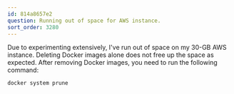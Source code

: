```yaml
---
id: 814a8657e2
question: Running out of space for AWS instance.
sort_order: 3280
---
```


Due to experimenting extensively, I've run out of space on my 30-GB AWS instance. Deleting Docker images alone does not free up the space as expected. After removing Docker images, you need to run the following command:

```bash
docker system prune
```